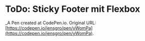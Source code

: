 # ToDo: Sticky Footer mit Flexbox
 _A Pen created at CodePen.io. Original URL: [https://codepen.io/jensgro/pen/yWomPa](https://codepen.io/jensgro/pen/yWomPa).

 